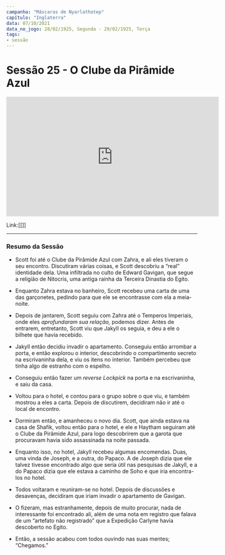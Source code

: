 ```yaml
---
campanha: "Máscaras de Nyarlathotep"
capítulo: "Inglaterra"
data: 07/10/2021
data_no_jogo: 28/02/1925, Segunda - 29/02/1925, Terça
tags: 
- sessão
---
```

# Sessão 25 - O Clube da Pirâmide Azul

<div align="center"><iframe width="560" height="315" src="https://www.youtube.com/embed/nRhXe0ovyl8" title="YouTube video player" frameborder="0" allow="accelerometer; autoplay; clipboard-write; encrypted-media; gyroscope; picture-in-picture" allowfullscreen></iframe></div>

Link:[[]]

---

### Resumo da Sessão
- Scott foi até o Clube da Pirâmide Azul com Zahra, e ali eles tiveram o seu encontro. Discutiram várias coisas, e Scott descobriu a “real” identidade dela. Uma infiltrada no culto de Edward Gavigan, que segue a religião de Nitocris, uma antiga rainha da Terceira Dinastia do Egito.

- Enquanto Zahra estava no banheiro, Scott recebeu uma carta de uma das garçonetes, pedindo para que ele se encontrasse com ela a meia-noite.

- Depois de jantarem, Scott seguiu com Zahra até o Temperos Imperiais, onde eles _aprofundaram sua relação,_ podemos dizer. Antes de entrarem, entretanto, Scott viu que Jakyll os seguia, e deu a ele o bilhete que havia recebido.

- Jakyll então decidiu invadir o apartamento. Conseguiu então arrombar a porta, e então explorou o interior, descobrindo o compartimento secreto na escrivaninha dela, e viu os itens no interior. Também percebeu que tinha algo de estranho com o espelho.

- Conseguiu então fazer um _reverse Lockpick_ na porta e na escrivaninha, e saiu da casa.

- Voltou para o hotel, e contou para o grupo sobre o que viu, e também mostrou a eles a carta. Depois de discutirem, decidiram não ir até o local de encontro.

- Dormiram então, e amanheceu o novo dia. Scott, que ainda estava na casa de Shafik, voltou então para o hotel, e ele e Haytham seguiram até o Clube da Pirâmide Azul, para logo descobrirem que a garota que procuravam havia sido assassinada na noite passada.

- Enquanto isso, no hotel, Jakyll recebeu algumas encomendas. Duas, uma vinda de Joseph, e a outra, do Papaco. A de Joseph dizia que ele talvez tivesse encontrado algo que seria útil nas pesquisas de Jakyll, e a do Papaco dizia que ele estava a caminho de Soho e que iria encontra-los no hotel.

- Todos voltaram e reuniram-se no hotel. Depois de discussões e desavenças, decidiram que iriam invadir o apartamento de Gavigan.

- O fizeram, mas estranhamente, depois de muito procurar, nada de interessante foi encontrado ali, além de uma nota em registro que falava de um “artefato não registrado” que a Expedição Carlyne havia descoberto no Egito.

- Então, a sessão acabou com todos ouvindo nas suas mentes; “Chegamos.”


